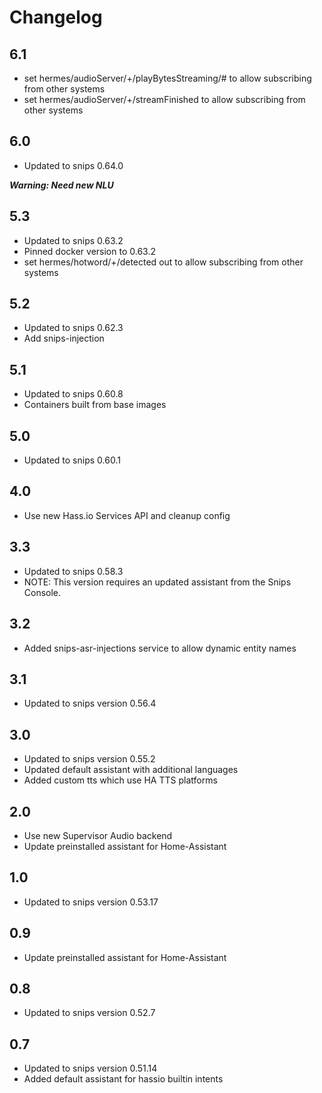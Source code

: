 # Changelog

## 6.1

- set hermes/audioServer/+/playBytesStreaming/# to allow subscribing from other systems
- set hermes/audioServer/+/streamFinished to allow subscribing from other systems

## 6.0

- Updated to snips 0.64.0

***Warning: Need new NLU***

## 5.3

- Updated to snips 0.63.2
- Pinned docker version to 0.63.2
- set hermes/hotword/+/detected out to allow subscribing from other systems

## 5.2

- Updated to snips 0.62.3
- Add snips-injection

## 5.1

- Updated to snips 0.60.8
- Containers built from base images

## 5.0

- Updated to snips 0.60.1

## 4.0

- Use new Hass.io Services API and cleanup config

## 3.3

- Updated to snips 0.58.3
- NOTE: This version requires an updated assistant from the Snips Console.

## 3.2

- Added snips-asr-injections service to allow dynamic entity names

## 3.1

- Updated to snips version 0.56.4

## 3.0

- Updated to snips version 0.55.2
- Updated default assistant with additional languages
- Added custom tts which use HA TTS platforms

## 2.0

- Use new Supervisor Audio backend
- Update preinstalled assistant for Home-Assistant

## 1.0

- Updated to snips version 0.53.17

## 0.9

- Update preinstalled assistant for Home-Assistant

## 0.8

- Updated to snips version 0.52.7

## 0.7

- Updated to snips version 0.51.14
- Added default assistant for hassio builtin intents
